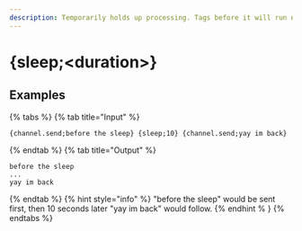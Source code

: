 ```yaml
---
description: Temporarily holds up processing. Tags before it will run normally, tags after it will have to wait. Aside from very specific circumstances, you should never use this tag. 
---
```

# {sleep;&lt;duration>}
## Examples
{% tabs %}
{% tab title="Input" %}
```text
{channel.send;before the sleep} {sleep;10} {channel.send;yay im back}
```
{% endtab %}
{% tab title="Output" %}
```text
before the sleep
...
yay im back
```
{% endtab %}
{% hint style="info" %}
"before the sleep" would be sent first, then 10 seconds later "yay im back" would follow. 
{% endhint % }
{% endtabs %}